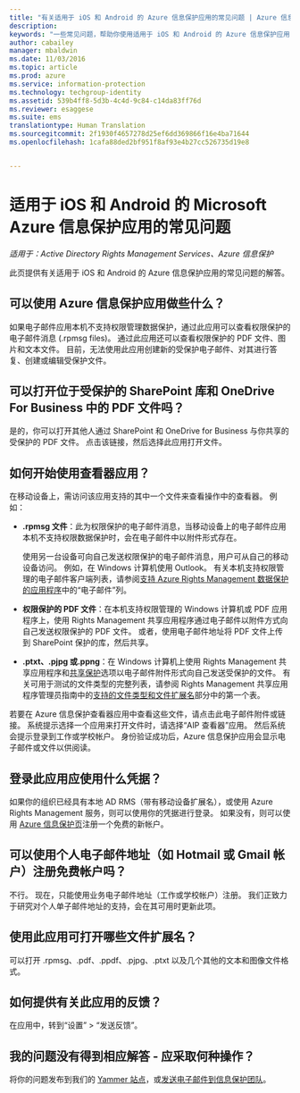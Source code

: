 ```yaml
---
title: "有关适用于 iOS 和 Android 的 Azure 信息保护应用的常见问题 | Azure 信息保护"
description: 
keywords: "一些常见问题，帮助你使用适用于 iOS 和 Android 的 Azure 信息保护应用"
author: cabailey
manager: mbaldwin
ms.date: 11/03/2016
ms.topic: article
ms.prod: azure
ms.service: information-protection
ms.technology: techgroup-identity
ms.assetid: 539b4ff8-5d3b-4c4d-9c84-c14da83ff76d
ms.reviewer: esaggese
ms.suite: ems
translationtype: Human Translation
ms.sourcegitcommit: 2f1930f4657278d25ef6dd369866f16e4ba71644
ms.openlocfilehash: 1cafa88ded2bf951f8af93e4b27cc526735d19e8


---
```


# <a name="faqs-for-microsoft-azure-information-protection-app-for-ios-and-android"></a>适用于 iOS 和 Android 的 Microsoft Azure 信息保护应用的常见问题

*适用于：Active Directory Rights Management Services、Azure 信息保护*

此页提供有关适用于 iOS 和 Android 的 Azure 信息保护应用的常见问题的解答。

## <a name="what-can-i-do-with-the-azure-information-protection-app"></a>可以使用 Azure 信息保护应用做些什么？

如果电子邮件应用本机不支持权限管理数据保护，通过此应用可以查看权限保护的电子邮件消息 (.rpmsg files)。 通过此应用还可以查看权限保护的 PDF 文件、图片和文本文件。 目前，无法使用此应用创建新的受保护电子邮件、对其进行答复、创建或编辑受保护文件。

## <a name="can-i-open-pdf-files-that-are-in-sharepoint-protected-libraries-and-onedrive-for-business"></a>可以打开位于受保护的 SharePoint 库和 OneDrive For Business 中的 PDF 文件吗？

是的，你可以打开其他人通过 SharePoint 和 OneDrive for Business 与你共享的受保护的 PDF 文件。 点击该链接，然后选择此应用打开文件。 

## <a name="how-do-i-get-started-with-the-viewer-app"></a>如何开始使用查看器应用？

在移动设备上，需访问该应用支持的其中一个文件来查看操作中的查看器。 例如：

- **.rpmsg 文件**：此为权限保护的电子邮件消息，当移动设备上的电子邮件应用本机不支持权限数据保护时，会在电子邮件中以附件形式存在。 
    
    使用另一台设备可向自己发送权限保护的电子邮件消息，用户可从自己的移动设备访问。 例如，在 Windows 计算机使用 Outlook。 有关本机支持权限管理的电子邮件客户端列表，请参阅[支持 Azure Rights Management 数据保护的应用程序](../get-started/requirements-applications.md)中的“电子邮件”列。

- **权限保护的 PDF 文件**：在本机支持权限管理的 Windows 计算机或 PDF 应用程序上，使用 Rights Management 共享应用程序通过电子邮件以附件方式向自己发送权限保护的 PDF 文件。 或者，使用电子邮件地址将 PDF 文件上传到 SharePoint 保护的库，然后共享。

- **.ptxt、.pjpg 或.ppng**：在 Windows 计算机上使用 Rights Management 共享应用程序和[共享保护](sharing-app-protect-by-email.md)选项以电子邮件附件形式向自己发送受保护的文件。 有关可用于测试的文件类型的完整列表，请参阅 Rights Management 共享应用程序管理员指南中的[支持的文件类型和文件扩展名](sharing-app-admin-guide-technical.md#supported-file-types-and-file-name-extensions)部分中的第一个表。 

若要在 Azure 信息保护查看器应用中查看这些文件，请点击此电子邮件附件或链接。 系统提示选择一个应用来打开文件时，请选择“AIP 查看器”应用。 然后系统会提示登录到工作或学校帐户。 身份验证成功后，Azure 信息保护应用会显示电子邮件或文件以供阅读。

## <a name="what-credentials-should-i-use-to-sign-in-to-this-app"></a>登录此应用应使用什么凭据？

如果你的组织已经具有本地 AD RMS（带有移动设备扩展名），或使用 Azure Rights Management 服务，则可以使用你的凭据进行登录。 如果没有，则可以使用 [Azure 信息保护页](https://portal.office.com/signup?sku=rms&ru=https%3A%2F%2Fportal.azurerms.com%2F%23%2Fdownload)注册一个免费的新帐户。

## <a name="can-i-sign-up-for-the-free-account-with-my-personal-email-address-such-as-a-hotmail-or-gmail-account"></a>可以使用个人电子邮件地址（如 Hotmail 或 Gmail 帐户）注册免费帐户吗？

不行。 现在，只能使用业务电子邮件地址（工作或学校帐户）注册。 我们正致力于研究对个人单子邮件地址的支持，会在其可用时更新此项。

## <a name="which-file-extensions-can-i-open-with-this-app"></a>使用此应用可打开哪些文件扩展名？

可以打开 .rpmsg、.pdf、.ppdf、.pjpg、.ptxt 以及几个其他的文本和图像文件格式。

##  <a name="how-do-i-provide-feedback-about-this-app"></a>如何提供有关此应用的反馈？

在应用中，转到“设置” > “发送反馈”。


## <a name="my-question-has-not-been-answeredwhat-should-i-do"></a>我的问题没有得到相应解答 - 应采取何种操作？

将你的问题发布到我们的 [Yammer 站点](http://www.yammer.com/AskIPTeam)，或[发送电子邮件到信息保护团队](mailto:askIPteam@microsoft.com?subject=Question%20about%20Azure%20Information%20Protection%20app)。



<!--HONumber=Nov16_HO1-->


